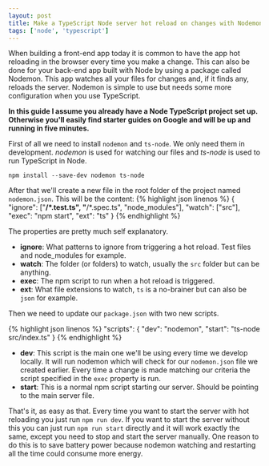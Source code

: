 ```yaml
---
layout: post
title: Make a TypeScript Node server hot reload on changes with Nodemon
tags: ['node', 'typescript']
---
```


When building a front-end app today it is common to have the app hot reloading in the browser every time you make a
change. This can also be done for your back-end app built with Node by using a package called Nodemon. This app watches
all your files for changes and, if it finds any, reloads the server. Nodemon is simple to use but needs some more
configuration when you use TypeScript.

**In this guide I assume you already have a Node TypeScript project set up. Otherwise you'll easily find starter guides
on Google and will be up and running in five minutes.**

First of all we need to install `nodemon` and `ts-node`. We only need them in development. *nodemon* is used for watching
our files and *ts-node* is used to run TypeScript in Node.

`npm install --save-dev nodemon ts-node`

After that we'll create a new file in the root folder of the project named `nodemon.json`. This will be the content:
{% highlight json linenos %}
{
  "ignore": ["**/*.test.ts", "**/*.spec.ts", "node_modules"],
  "watch": ["src"],
  "exec": "npm start",
  "ext": "ts"
}
{% endhighlight %}

The properties are pretty much self explanatory.

* **ignore**: What patterns to ignore from triggering a hot reload. Test files and node_modules for example.
* **watch**: The folder (or folders) to watch, usually the `src` folder but can be anything.
* **exec**: The npm script to run when a hot reload is triggered.
* **ext**: What file extensions to watch, `ts` is a no-brainer but can also be `json` for example.

Then we need to update our `package.json` with two new scripts.

{% highlight json linenos %}
"scripts": {
  "dev": "nodemon",
  "start": "ts-node src/index.ts"
}
{% endhighlight %}

* **dev**: This script is the main one we'll be using every time we develop locally. It will run nodemon which will
check for our `nodemon.json` file we created earlier. Every time a change is made matching our criteria the script
specified in the `exec` property is run.
* **start**: This is a normal npm script starting our server. Should be pointing to the main server file.

That's it, as easy as that. Every time you want to start the server with hot reloading you just run `npm run dev`. If
you want to start the server without this you can just run `npm run start` directly and it will work exactly the same,
except you need to stop and start the server manually. One reason to do this is to save battery power because nodemon
watching and restarting all the time could consume more energy. 